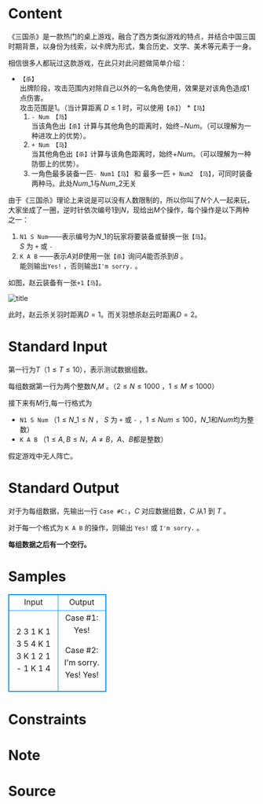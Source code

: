 
# Content

《三国杀》是一款热门的桌上游戏，融合了西方类似游戏的特点，并结合中国三国时期背景，以身份为线索，以卡牌为形式，集合历史、文学、美术等元素于一身。

相信很多人都玩过这款游戏，在此只对此问题做简单介绍：
* `【杀】`<br/>
出牌阶段，攻击范围内对除自己以外的一名角色使用，效果是对该角色造成$1$点伤害。<br/>
攻击范围是$1$。（当计算距离 $D\leq 1$ 时，可以使用`【杀】`）
*`【马】`<br/>
  1. `- Num 【马】`<br/>
    当该角色出`【杀】`计算与其他角色的距离时，始终$- Num$。（可以理解为一种进攻上的优势）。
  2. `+ Num 【马】`<br/>
    当其他角色出`【杀】`计算与该角色距离时，始终$+ Num$。（可以理解为一种防御上的优势）。
  3. 一角色最多装备一匹`- Num1【马】` 和 最多一匹 `+ Num2 【马】`，可同时装备两种马。此处$Num\_1$与$Num\_2$无关

由于《三国杀》理论上来说是可以没有人数限制的，所以你叫了$N$个人一起来玩，大家坐成了一圈，逆时针依次编号$1$到$N$，现给出$M$个操作，每个操作是以下两种之一：
1. `N1 S Num`——表示编号为$N\_1$的玩家将要装备或替换一张`【马】`。<br/>$S$ 为 `+` 或 `-` 
2.  `K A B` ——表示$A$对$B$使用一张`【杀】`询问$A$能否杀到$B$ 。<br/>能则输出`Yes!` ，否则输出`I'm sorry.` 。

如图，赵云装备有一张`+1【马】`。

![title](/source/lutece/san-guo-sha/img/aHR0cHM6Ly9hY20udWVzdGMuZWR1LmNuL21lZGlhL2ltYWdlL3Byb2JsZW0vMzAxLzIwMTQwNDA5MjE0NTI0ODU5Ni5qcGc=.jpg)

此时，赵云杀关羽时距离$D = 1$。而关羽想杀赵云时距离$D = 2$。

# Standard Input

第一行为$T$（$1\leq T\leq 10$），表示测试数据组数。

每组数据第一行为两个整数$N$,$M$ 。（$2\leq N\leq 1000$ ，$1\leq M\leq 1000$）

接下来有$M$行,每一行格式为 
* `N1 S Num` （$1\leq N\_1\leq N$ ， $S$ 为 `+` 或 `-` ，$1\leq Num\leq 100$，$N\_1$和$Num$均为整数）
* `K A B` （$1\leq A,B\leq N$，$A\neq B$，$A$、$B$都是整数）

假定游戏中无人阵亡。

# Standard Output

对于为每组数据，先输出一行 `Case #C:`，$C$ 对应数据组数，$C$ 从$1$ 到 $T$ 。

对于每一个格式为 `K A B` 的操作，则输出 `Yes!` 或 `I'm sorry.` 。

**每组数据之后有一个空行。**

# Samples

<style>
        table,table tr th, table tr td { border:1px solid #0094ff; }
        table { width: 200px; min-height: 25px; line-height: 25px; text-align: center; border-collapse: collapse;}   
    </style>
<table>
	<tr>
		<td>Input</td>
		<td>Output</td>
	</tr>
<tr><td>2
3 1
K 1 3
5 4
K 1 3
K 1 2
1 - 1
K 1 4</td><td>Case #1:
Yes!

Case #2:
I'm sorry.
Yes!
Yes!</td></tr></table>


# Constraints



# Note



# Source


